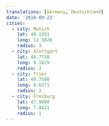 ```yaml
---
translations: [Germany, Deutschland]
date: '2018-09-23'
cities:
  - city: Munich
    lat: 48.1351
    long: 11.5820
    radius: 3
  - city: Stuttgart
    lat: 48.7758
    long: 9.1829
    radius: 3
  - city: Trier
    lat: 49.7500
    long: 6.6371
    radius: 2
  - city: Freiburg
    lat: 47.9990
    long: 7.8421
    radius: 1
---
```

